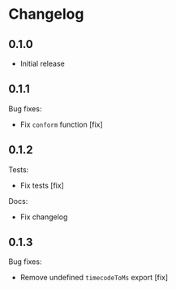 # Changelog

## 0.1.0

* Initial release

## 0.1.1

Bug fixes:

* Fix `conform` function [fix]

## 0.1.2

Tests:

* Fix tests [fix]

Docs:

* Fix changelog

## 0.1.3

Bug fixes:

* Remove undefined `timecodeToMs` export [fix]
